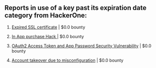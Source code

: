 ## Reports in use of a key past its expiration date category from HackerOne:

1. [Expired SSL certificate](https://hackerone.com/reports/220615) | $0.0 bounty

2. [In App purchase Hack ](https://hackerone.com/reports/218287) | $0.0 bounty

3. [OAuth2 Access Token and App Password Security Vulnerability](https://hackerone.com/reports/343111) | $0.0 bounty

4. [Account takeover due to misconfiguration](https://hackerone.com/reports/1114347) | $0.0 bounty

